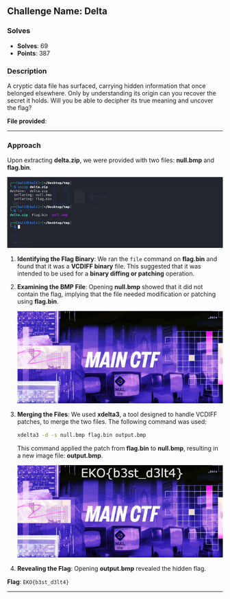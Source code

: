 ## **Challenge Name: Delta**

### **Solves**

- **Solves**: 69
- **Points**: 387

### **Description**

A cryptic data file has surfaced, carrying hidden information that once belonged elsewhere. Only by understanding its origin can you recover the secret it holds. Will you be able to decipher its true meaning and uncover the flag?

**File provided**: [](Resources/delta.zip)

---

### **Approach**

Upon extracting **delta.zip**, we were provided with two files: **null.bmp** and **flag.bin**.

![Extracted Files](Resources/image1.png)

1. **Identifying the Flag Binary**:
   We ran the `file` command on **flag.bin** and found that it was a **VCDIFF binary** file. This suggested that it was intended to be used for a **binary diffing or patching** operation.

2. **Examining the BMP File**:
   Opening **null.bmp** showed that it did not contain the flag, implying that the file needed modification or patching using **flag.bin**.

   ![Null BMP](Resources/null.bmp)

3. **Merging the Files**:
   We used **xdelta3**, a tool designed to handle VCDIFF patches, to merge the two files. The following command was used:

   ```bash
   xdelta3 -d -s null.bmp flag.bin output.bmp
   ```

   This command applied the patch from **flag.bin** to **null.bmp**, resulting in a new image file: **output.bmp**.

   ![Output BMP](Resources/output.bmp)

4. **Revealing the Flag**:
   Opening **output.bmp** revealed the hidden flag.

**Flag**: `EKO{b3st_d3lt4}`

---